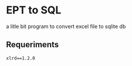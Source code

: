 # EPT to SQL 
a litle bit program to convert excel file to sqlite db

## Requeriments

```
xlrd==1.2.0
```